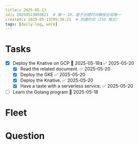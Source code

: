 ```yaml
---
title:: 2025-05-13
id:: 20250513093621  # 唯一 ID，基于创建时间确保全局唯一
created:: 2025-05-13T09:36:21  # 创建时间（ISO 格式）
tags: [daily-log, work]         
---
```

# Tasks

- [x] Deploy the Knative on GCP 📅 2025-05-18⏫  ✅ 2025-05-20
	- [x] Read the related document.  ✅ 2025-05-20
	- [x] Deploy the GKE ✅ 2025-05-20
	- [x] Deploy the Knative. ✅ 2025-05-20
	- [x] Have a taste with a serverless service. ✅ 2025-05-20
- [ ] Learn the Golang program  📅 2025-05-18 

# Fleet



# Question